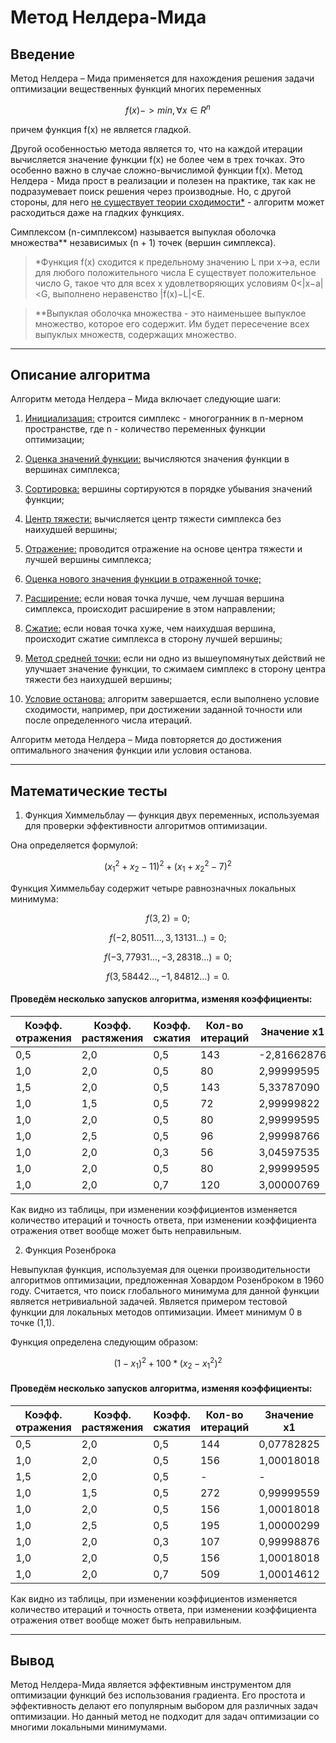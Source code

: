 # Метод Нелдера-Мида

## Введение

Метод Нелдера – Мида применяется для нахождения решения задачи оптимизации вещественных функций многих переменных

$$f(x) -> min, \forall x \in R^n$$

причем функция f(x) не является гладкой.

Другой особенностью метода является то, что на каждой итерации вычисляется значение функции f(x) не более чем в трех точках. Это особенно важно в случае сложно-вычислимой функции f(x). Метод Нелдера - Мида прост в реализации и полезен на практике, так как не подразумевает поиск решения через производные. Но, с другой стороны, для него <u>не существует теории сходимости*</u> - алгоритм может расходиться даже на гладких функциях.

Симплексом (n-симплексом) называется выпуклая оболочка множества** независимых (n + 1) точек (вершин симплекса).

> *Функция f(x) сходится к предельному значению L при x→a, если для любого положительного числа E существует положительное число G, такое что для всех x удовлетворяющих условиям 0\<\|x−a\|\<G, выполнено неравенство \|f(x)−L\|\<E.

> **Выпуклая оболочка множества - это наименьшее выпуклое множество, которое его содержит. Им будет пересечение всех выпуклых множеств, содержащих множество.

---

## Описание алгоритма

Алгоритм метода Нелдера – Мида включает следующие шаги:

 1. <u>Инициализация:</u> строится симплекс - многогранник в n-мерном пространстве, где n - количество переменных функции оптимизации;

 2. <u>Оценка значений функции:</u> вычисляются значения функции в вершинах симплекса;

 3. <u>Сортировка:</u> вершины сортируются в порядке убывания значений функции;

 4. <u>Центр тяжести:</u> вычисляется центр тяжести симплекса без наихудшей вершины;

 5. <u>Отражение:</u> проводится отражение на основе центра тяжести и лучшей вершины симплекса;

 6. <u>Оценка нового значения функции в отраженной точке;</u>

 7. <u>Расширение:</u> если новая точка лучше, чем лучшая вершина симплекса, происходит расширение в этом направлении;

 8. <u>Сжатие:</u> если новая точка хуже, чем наихудшая вершина, происходит сжатие симплекса в сторону лучшей вершины;

 9. <u>Метод средней точки:</u> если ни одно из вышеупомянутых действий не улучшает значение функции, то сжимаем симплекс в сторону центра тяжести без наихудшей вершины;

10. <u>Условие останова:</u> алгоритм завершается, если выполнено условие сходимости, например, при достижении заданной точности или после определенного числа итераций.

Алгоритм метода Нелдера – Мида повторяется до достижения оптимального значения функции или условия останова.

---

## Математические тесты

1. Функция Химмельблау — функция двух переменных, используемая для проверки эффективности алгоритмов оптимизации.

Она определяется формулой:

$$(x_1^2 + x_2 - 11)^2 + (x_1 + x_2^2 - 7)^2$$

Функция Химмельбау содержит четыре равнозначных локальных минимума:

$$f(3, 2)=0;$$

$$f(-2,80511…, 3,13131…)=0;$$

$$f(-3,77931…, -3,28318…)=0;$$

$$f(3,58442…, -1,84812…)=0.$$

#### Проведём несколько запусков алгоритма, изменяя коэффициенты:

| Коэфф. отражения | Коэфф. растяжения | Коэфф. сжатия | Кол-во итераций | Значение x1  | Значение x2  | Значение функции |
|------------------|-------------------|---------------|-----------------|--------------|--------------|------------------|
| 0,5              | 2,0               | 0,5           | 143             | -2,81662876  | -1,88177226  | 63,86908948      |
| 1,0              | 2,0               | 0,5           | 80              | 2,99999595   | 1,99998769   | 0,00000000       |
| 1,5              | 2,0               | 0,5           | 143             | 5,33787090   | 4,58743657   | 863,21893117     |
| 1,0              | 1,5               | 0,5           | 72              | 2,99999822   | 2,00000891   | 0,00000000       |
| 1,0              | 2,0               | 0,5           | 80              | 2,99999595   | 1,99998769   | 0,00000000       |
| 1,0              | 2,5               | 0,5           | 96              | 2,99998766   | 2,00000149   | 0,00000001       |
| 1,0              | 2,0               | 0,3           | 56              | 3,04597535   | 1,88607480   | 0,18431711       |
| 1,0              | 2,0               | 0,5           | 80              | 2,99999595   | 1,99998769   | 0,00000000       |
| 1,0              | 2,0               | 0,7           | 120             | 3,00000769   | 2,00000796   | 0,00000000       |

Как видно из таблицы, при изменении коэффициентов изменяется количество итераций и точность ответа, при изменении коэффициента отражения ответ вообще может быть неправильным.

2. Функция Розенброка

Невыпуклая функция, используемая для оценки производительности алгоритмов оптимизации, предложенная Ховардом Розенброком в 1960 году. Считается, что поиск глобального минимума для данной функции является нетривиальной задачей. Является примером тестовой функции для локальных методов оптимизации. Имеет минимум 0 в точке (1,1).

Функция определена следующим образом:

$$(1 - x_1)^2 + 100*(x_2 - x_1^2)^2$$

#### Проведём несколько запусков алгоритма, изменяя коэффициенты:

| Коэфф. отражения | Коэфф. растяжения | Коэфф. сжатия | Кол-во итераций | Значение x1  | Значение x2  | Значение функции |
|------------------|-------------------|---------------|-----------------|--------------|--------------|------------------|
| 0,5              | 2,0               | 0,5           | 144             | 0,07782825   | -0,00675289  | 0,86681067       |
| 1,0              | 2,0               | 0,5           | 156             | 1,00018018   | 1,00035833   | 0,00000003       |
| 1,5              | 2,0               | 0,5           | -               | -            | -            | -                |
| 1,0              | 1,5               | 0,5           | 272             | 0,99999559   | 0,99999178   | 0,00000000       |
| 1,0              | 2,0               | 0,5           | 156             | 1,00018018   | 1,00035833   | 0,00000003       |
| 1,0              | 2,5               | 0,5           | 195             | 1,00000299   | 1,00000239   | 0,00000000       |
| 1,0              | 2,0               | 0,3           | 107             | 0,99998876   | 0,99998032   | 0,00000000       |
| 1,0              | 2,0               | 0,5           | 156             | 1,00018018   | 1,00035833   | 0,00000003       |
| 1,0              | 2,0               | 0,7           | 509             | 1,00014612   | 1,00027995   | 0,00000004       |

Как видно из таблицы, при изменении коэффициентов изменяется количество итераций и точность ответа, при изменении коэффициента отражения ответ вообще может быть неправильным.

---

## Вывод

Метод Нелдера-Мида является эффективным инструментом для оптимизации функций без использования градиента. Его простота и эффективность делают его популярным выбором для различных задач оптимизации. Но данный метод не подходит для задач оптимизации со многими локальными минимумами.
